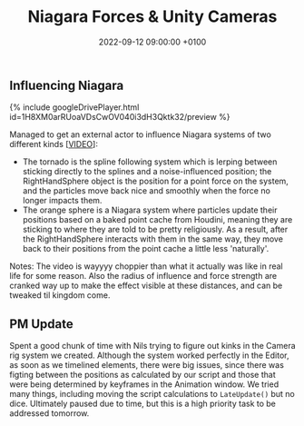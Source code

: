 ﻿---
layout: post 
title:  "Niagara Forces & Unity Cameras"
date:   2022-09-12 09:00:00 +0100 
categories: [unreal, unity, niagara]
---

## Influencing Niagara

{% include googleDrivePlayer.html id=1H8XM0arRUoaVDsCwOV040i3dH3Qktk32/preview %}

Managed to get an external actor to influence Niagara systems of two different kinds [[VIDEO](https://drive.google.com/file/d/1H8XM0arRUoaVDsCwOV040i3dH3Qktk32/view?usp=sharing)]:
- The tornado is the spline following system which is lerping between sticking directly to the splines and a noise-influenced position; the RightHandSphere object is the position for a point force on the system, and the particles move back nice and smoothly when the force no longer impacts them.
- The orange sphere is a Niagara system where particles update their positions based on a baked point cache from Houdini, meaning they are sticking to where they are told to be pretty religiously. As a result, after the RightHandSphere interacts with them in the same way, they move back to their positions from the point cache a little less 'naturally'.

Notes: The video is wayyyy choppier than what it actually was like in real life for some reason. Also the radius of influence and force strength are cranked way up to make the effect visible at these distances, and can be tweaked til kingdom come.

## PM Update

Spent a good chunk of time with Nils trying to figure out kinks in the Camera rig system we created. Although the system worked perfectly in the Editor, as soon as we timelined elements, there were big issues, since there was figting between the positions as calculated by our script and those that were being determined by keyframes in the Animation window. We tried many things, including moving the script calculations to `LateUpdate()` but no dice. Ultimately paused due to time, but this is a high priority task to be addressed tomorrow.